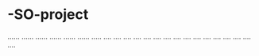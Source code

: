 # -SO-project
......
......
......
......
......
......
.....
....
....
....
....
....
....
....
....
....
....
....
....
....
....
....
....
